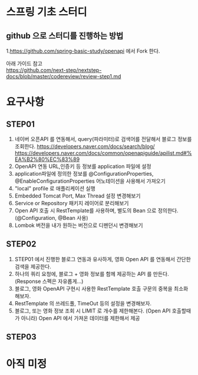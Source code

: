 # 스프링 기초 스터디

## github 으로 스터디를 진행하는 방법

1.https://github.com/spring-basic-study/openapi 에서 Fork 한다.
  
아래 가이드 참고  
https://github.com/next-step/nextstep-docs/blob/master/codereview/review-step1.md


# 요구사항

## STEP01

1. 네이버 오픈API 를 연동해서, query(파라미터)로 검색어를 전달해서 블로그 정보를 조회한다.
https://developers.naver.com/docs/search/blog/
https://developers.naver.com/docs/common/openapiguide/apilist.md#%EA%B2%80%EC%83%89
2. OpenAPI 연동 URL,인증키 등 정보를 application 파일에 설정
3. application파일에 정의한 정보를 @ConfigurationProperties, @EnableConfigurationProperties 어노테이션을 사용해서 가져오기 
4. "local" profile 로 애플리케이션 실행
5. Embedded Tomcat Port, Max Thread 설정 변경해보기
6. Service or Repository 패키지 레이어로 분리해보기
7. Open API 호출 시 RestTemplate를 사용하며, 별도의 Bean 으로 정의한다.(@Configuration, @Bean 사용)
8. Lombok 버전을 내가 원하는 버전으로 디펜던시 변경해보기


## STEP02

1. STEP01 에서 진행한 블로그 연동과 유사하게, 영화 Open API 를 연동해서 간단한 검색을 제공한다.
2. 하나의 쿼리 요청에, 블로그 + 영화 정보를 함께 제공하는 API 를 만든다. (Response 스펙은 자유롭게...)
2. 블로그, 영화 OpenAPI 구현시 사용한 RestTemplate 호출 구문의 중복을 최소화 해보자.
3. RestTemplate 의 쓰레드풀, TimeOut 등의 설정을 변경해보자.
4. 블로그, 또는 영화 정보 조회 시 LIMIT 로 개수를 제한해본다.
(Open API 호출할때가 아니라) Open API 에서 가져온 데이터를 제한해서 제공


## STEP03

# 아직 미정
